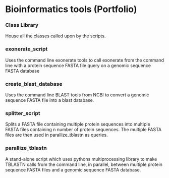# Bioinformatics tools (Portfolio)

### Class Library

House all the classes called upon by the scripts.

### exonerate_script

Uses the command line exonerate tools to call exonerate from the command line with a protein sequence FASTA file query on a genomic sequence FASTA database

### create_blast_database

Uses the command line BLAST tools from NCBI to convert a genomic sequence FASTA file into a blast database.

### splitter_script

Splits a FASTA file containing multiple protein sequences into multiple FASTA files containing n number of protein sequences. The multiple FASTA files are then used in parallize_tblastn as queries. 

### parallize_tblastn

A stand-alone script which uses pythons multiprocessing library to make TBLASTN calls from the command line, in parallel, between multiple protein sequence FASTA files and a genomic sequence FASTA database.




